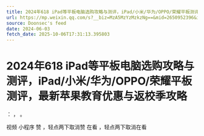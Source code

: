 ```yaml
---
title: 2024年618 iPad等平板电脑选购攻略与测评，iPad/小米/华为/OPPO/荣耀平板测评，最新苹果教育优惠与返校季攻略
url: https://mp.weixin.qq.com/s?__biz=MzA5MzYzMzkzNg==&mid=2650952396&idx=2&sn=ad248285e6c790dddf277a9c7df2e3cd
source: Doonsec's feed
date: 2024-06-03
fetch_date: 2025-10-06T17:31:13.395803
---
```


# 2024年618 iPad等平板电脑选购攻略与测评，iPad/小米/华为/OPPO/荣耀平板测评，最新苹果教育优惠与返校季攻略

：
，
。

视频
小程序
赞
，轻点两下取消赞
在看
，轻点两下取消在看